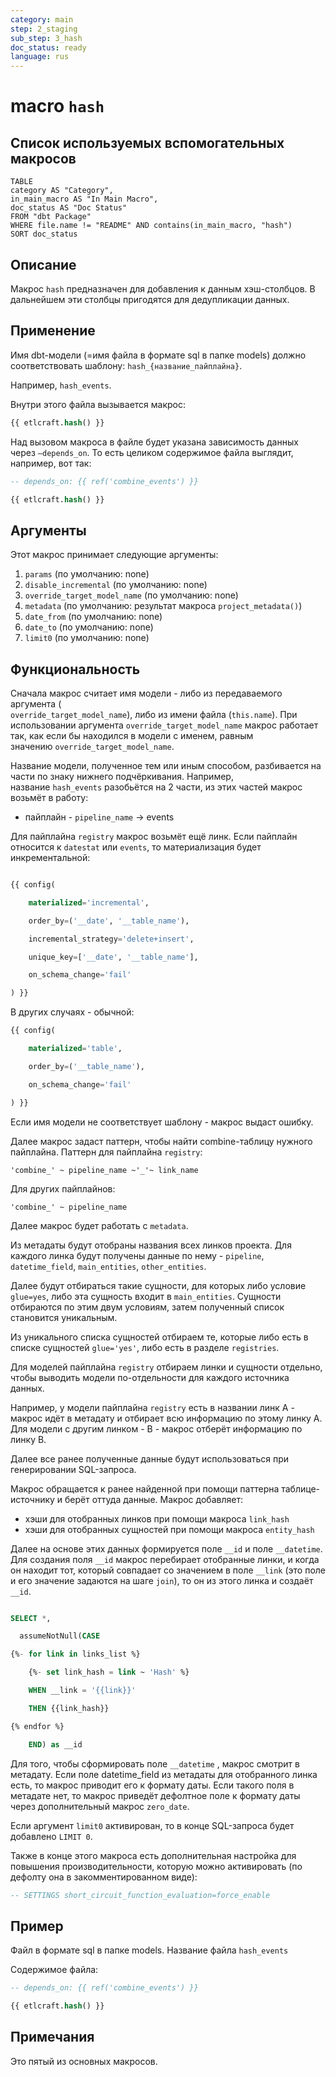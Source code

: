 ```yaml
---
category: main
step: 2_staging
sub_step: 3_hash
doc_status: ready
language: rus
---
```

# macro `hash`

## Список используемых вспомогательных макросов

```dataview
TABLE 
category AS "Category", 
in_main_macro AS "In Main Macro",
doc_status AS "Doc Status"
FROM "dbt Package"
WHERE file.name != "README" AND contains(in_main_macro, "hash")
SORT doc_status
```

## Описание

Макрос `hash` предназначен для добавления к данным хэш-столбцов. В дальнейшем эти столбцы пригодятся для дедупликации данных.
## Применение

Имя dbt-модели (=имя файла в формате sql в папке models) должно соответствовать шаблону:
`hash_{название_пайплайна}`.

Например, `hash_events`.

Внутри этого файла вызывается макрос:

```sql
{{ etlcraft.hash() }}
```
Над вызовом макроса в файле будет указана зависимость данных через `—depends_on`. То есть целиком содержимое файла выглядит, например, вот так:
```sql
-- depends_on: {{ ref('combine_events') }}

{{ etlcraft.hash() }}
```
## Аргументы

Этот макрос принимает следующие аргументы:

1. `params` (по умолчанию: none)
2.  `disable_incremental` (по умолчанию: none)
3. `override_target_model_name` (по умолчанию: none)
4. `metadata` (по умолчанию: результат макроса `project_metadata()`)
5. `date_from` (по умолчанию: none)
6. `date_to` (по умолчанию: none)
7. `limit0` (по умолчанию: none)

## Функциональность

Сначала макрос считает имя модели - либо из передаваемого аргумента (  
`override_target_model_name`), либо из имени файла (`this.name`). При использовании аргумента `override_target_model_name` макрос работает так, как если бы находился в модели с именем, равным значению `override_target_model_name`.

Название модели, полученное тем или иным способом, разбивается на части по знаку нижнего подчёркивания. Например, название `hash_events` разобьётся на 2 части, из этих частей макрос возьмёт в работу:

- пайплайн - `pipeline_name` → events

Для пайплайна `registry` макрос возьмёт ещё линк.
Если пайплайн относится к `datestat` или `events`, то материализация будет инкрементальной:

```sql

{{ config(

    materialized='incremental',

    order_by=('__date', '__table_name'),

    incremental_strategy='delete+insert',

    unique_key=['__date', '__table_name'],

    on_schema_change='fail'

) }}
```
В других случаях - обычной:

```sql
{{ config(

    materialized='table',

    order_by=('__table_name'),

    on_schema_change='fail'

) }}
```
Если имя модели не соответствует шаблону - макрос выдаст  ошибку.

Далее макрос задаст паттерн, чтобы найти combine-таблицу нужного пайплайна.
Паттерн для пайплайна `registry`:

`'combine_' ~ pipeline_name ~'_'~ link_name`

Для других пайплайнов:

`'combine_' ~ pipeline_name`

Далее макрос будет работать с `metadata`.

Из метадаты будут отобраны названия всех линков проекта. Для каждого линка будут получены данные по нему - `pipeline`, `datetime_field`, `main_entities`, `other_entities`.

Далее будут отбираться такие сущности, для которых либо условие `glue=yes`, либо эта сущность входит в `main_entities`. Сущности отбираются по этим двум условиям, затем полученный список становится уникальным.

Из уникального списка сущностей отбираем те, которые либо есть в списке сущностей `glue='yes'`, либо есть в разделе `registries`.

Для моделей пайплайна `registry` отбираем линки и сущности отдельно, чтобы выводить модели по-отдельности для каждого источника данных.

Например, у модели пайплайна `registry` есть в названии линк A - макрос идёт в метадату и отбирает всю информацию по этому линку A. Для модели с другим линком - B - макрос отберёт информацию по линку B. 

Далее все ранее полученные данные будут использоваться при генерировании SQL-запроса.

Макрос обращается к ранее найденной при помощи паттерна таблице-источнику  и берёт оттуда данные. Макрос добавляет: 
- хэши для отобранных линков при помощи макроса `link_hash` 
- хэши для отобранных сущностей при помощи макроса `entity_hash`
  
Далее на основе этих данных формируется поле `__id` и поле `__datetime`. 
Для создания поля `__id` макрос перебирает отобранные линки, и когда он находит тот, который совпадает со значением в поле `__link` (это поле и его значение задаются на шаге `join`), то он из этого линка и создаёт `__id`.

```sql

SELECT *,

  assumeNotNull(CASE

{%- for link in links_list %}

    {%- set link_hash = link ~ 'Hash' %}  

    WHEN __link = '{{link}}'

    THEN {{link_hash}}

{% endfor %}

    END) as __id
```
Для того, чтобы сформировать поле `__datetime` ,  макрос смотрит в метадату. Если поле datetime_field из метадаты для отобранного линка есть, то макрос приводит его к формату даты. Если такого поля в метадате нет, то макрос приведёт дефолтное поле к формату даты через дополнительный макрос `zero_date`.

Если аргумент `limit0` активирован, то в конце SQL-запроса будет добавлено `LIMIT 0`.

Также в конце этого макроса есть дополнительная настройка для повышения производительности, которую можно активировать (по дефолту она в закомментированном виде):
```sql
-- SETTINGS short_circuit_function_evaluation=force_enable
```

## Пример

Файл в формате sql в папке models. Название файла `hash_events`

Содержимое файла:
```sql
-- depends_on: {{ ref('combine_events') }}

{{ etlcraft.hash() }}
```

## Примечания

Это пятый из основных макросов.